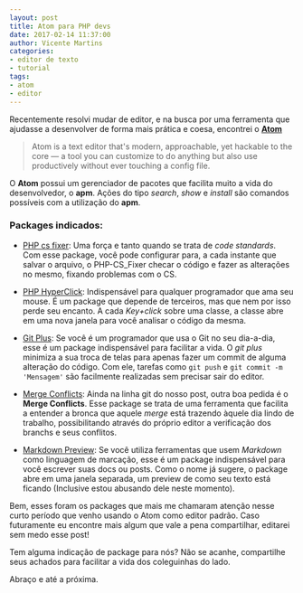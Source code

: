 ```yaml
---
layout: post
title: Atom para PHP devs
date: 2017-02-14 11:37:00
author: Vicente Martins
categories:
- editor de texto
- tutorial
tags:
- atom
- editor
---
```

Recentemente resolvi mudar de editor, e na busca por uma ferramenta que ajudasse
a desenvolver de forma mais prática e coesa, encontrei o [**Atom**](https://atom.io/)

>Atom is a text editor that's modern, approachable, yet hackable to the core
— a tool you can customize to do anything but also use productively without ever
touching a config file.

O **Atom** possui um gerenciador de pacotes que facilita muito a vida do
desenvolvedor, o **apm**. Ações do tipo *search*, *show* e *install* são comandos
possíveis com a utilização do **apm**.

### Packages indicados: ###

- [PHP cs fixer](https://atom.io/packages/php-cs-fixer): Uma força e tanto
quando se trata de *code standards*. Com esse package, você pode configurar para,
a cada instante que salvar o arquivo, o PHP-CS_Fixer checar o código e fazer as
alterações no mesmo, fixando problemas com o CS.

- [PHP HyperClick](https://atom.io/packages/php-hyperclick): Indispensável para
qualquer programador que ama seu mouse. É um package que depende de terceiros,
mas que nem por isso perde seu encanto. A cada *Key+click* sobre uma classe,
a classe abre em uma nova janela para você analisar o código da mesma.

- [Git Plus](https://atom.io/packages/git-plus): Se você é um programador que usa
o Git no seu dia-a-dia, esse é um package indispensável para facilitar a vida.
O *git plus* minimiza a sua troca de telas para apenas fazer um commit de alguma
alteração do código. Com ele, tarefas como `git push`  e `git commit -m 'Mensagem'`
são facilmente realizadas sem precisar sair do editor.

- [Merge Conflicts](https://atom.io/packages/merge-conflicts): Ainda na linha git
do nosso post, outra boa pedida é o **Merge Conflicts**. Esse package se trata
de uma ferramenta que facilita a entender a bronca que aquele *merge* está trazendo
àquele dia lindo de trabalho, possibilitando através do próprio editor a verificação
dos branchs e seus conflitos.

- [Markdown Preview](https://atom.io/packages/markdown-preview): Se você utiliza
ferramentas que usem *Markdown* como linguagem de marcação, esse é um package
indispensável para você escrever suas docs ou posts. Como o nome já sugere, o package
abre em uma janela separada, um preview de como seu texto está ficando (Inclusive
estou abusando dele neste momento).

Bem, esses foram os packages que mais me chamaram atenção nesse curto período que
venho usando o Atom como editor padrão. Caso futuramente eu encontre mais algum
que vale a pena compartilhar, editarei sem medo esse post!

Tem alguma indicação de package para nós? Não se acanhe, compartilhe seus achados
para facilitar a vida dos coleguinhas do lado.

Abraço e até a próxima.
